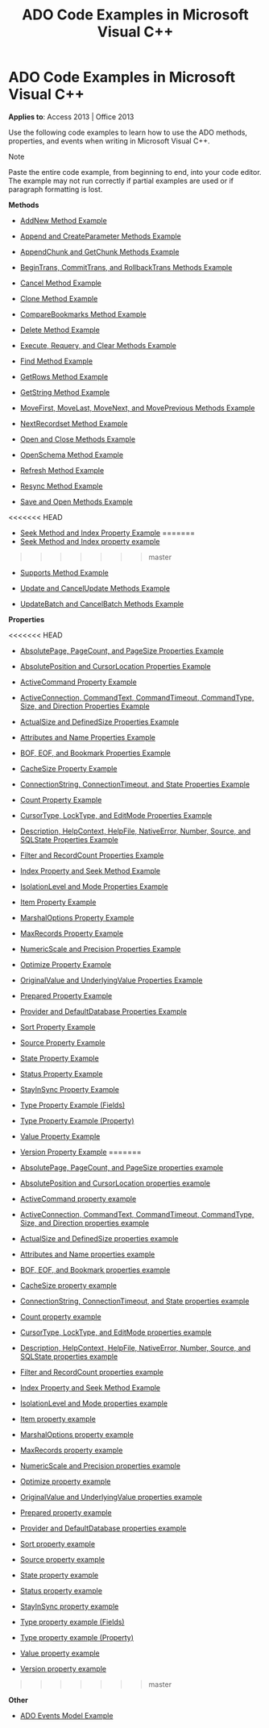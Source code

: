 ﻿---
title: ADO Code Examples in Microsoft Visual C++
TOCTitle: ADO Code Examples in Microsoft Visual C++
ms:assetid: 4542fed7-4d5e-83f9-84dc-7f7991f969dc
ms:mtpsurl: https://msdn.microsoft.com/library/JJ249212(v=office.15)
ms:contentKeyID: 48544550
ms.date: 09/18/2015
mtps_version: v=office.15
---

# ADO Code Examples in Microsoft Visual C++


**Applies to**: Access 2013 | Office 2013

Use the following code examples to learn how to use the ADO methods, properties, and events when writing in Microsoft Visual C++.


> [!NOTE]
> Paste the entire code example, from beginning to end, into your code editor. The example may not run correctly if partial examples are used or if paragraph formatting is lost.



**Methods**

  - [AddNew Method Example](addnew-method-example-vc.md)

  - [Append and CreateParameter Methods Example](append-and-createparameter-methods-example-vc.md)

  - [AppendChunk and GetChunk Methods Example](appendchunk-and-getchunk-methods-example-vc.md)

  - [BeginTrans, CommitTrans, and RollbackTrans Methods Example](begintrans-committrans-and-rollbacktrans-methods-example-vc.md)

  - [Cancel Method Example](cancel-method-example-vc.md)

  - [Clone Method Example](clone-method-example-vc.md)

  - [CompareBookmarks Method Example](comparebookmarks-method-example-vc.md)

  - [Delete Method Example](delete-method-example-vc.md)

  - [Execute, Requery, and Clear Methods Example](execute-requery-and-clear-methods-example-vc.md)

  - [Find Method Example](find-method-example-vc.md)

  - [GetRows Method Example](getrows-method-example-vc.md)

  - [GetString Method Example](getstring-method-example-vc.md)

  - [MoveFirst, MoveLast, MoveNext, and MovePrevious Methods Example](movefirst-movelast-movenext-and-moveprevious-methods-example-vc.md)

  - [NextRecordset Method Example](nextrecordset-method-example-vc.md)

  - [Open and Close Methods Example](open-and-close-methods-example-vc.md)

  - [OpenSchema Method Example](openschema-method-example-vc.md)

  - [Refresh Method Example](refresh-method-example-vc.md)

  - [Resync Method Example](resync-method-example-vc.md)

  - [Save and Open Methods Example](save-and-open-methods-example-vc.md)

<<<<<<< HEAD
  - [Seek Method and Index Property Example](seek-method-and-index-property-example-vc.md)
=======
  - [Seek Method and Index property example](seek-method-and-index-property-example-vc.md)
>>>>>>> master

  - [Supports Method Example](supports-method-example-vc.md)

  - [Update and CancelUpdate Methods Example](update-and-cancelupdate-methods-example-vc.md)

  - [UpdateBatch and CancelBatch Methods Example](updatebatch-and-cancelbatch-methods-example-vc.md)

**Properties**

<<<<<<< HEAD
  - [AbsolutePage, PageCount, and PageSize Properties Example](absolutepage-pagecount-and-pagesize-properties-example-vc.md)

  - [AbsolutePosition and CursorLocation Properties Example](absoluteposition-and-cursorlocation-properties-example-vc.md)

  - [ActiveCommand Property Example](activecommand-property-example-vc.md)

  - [ActiveConnection, CommandText, CommandTimeout, CommandType, Size, and Direction Properties Example](activeconnection-commandtext-commandtimeout-commandtype-size-and-direction-properties-example-vc.md)

  - [ActualSize and DefinedSize Properties Example](actualsize-and-definedsize-properties-example-vc.md)

  - [Attributes and Name Properties Example](attributes-and-name-properties-example-vc.md)

  - [BOF, EOF, and Bookmark Properties Example](bof-eof-and-bookmark-properties-example-vc.md)

  - [CacheSize Property Example](cachesize-property-example-vc.md)

  - [ConnectionString, ConnectionTimeout, and State Properties Example](connectionstring-connectiontimeout-and-state-properties-example-vc.md)

  - [Count Property Example](count-property-example-vc.md)

  - [CursorType, LockType, and EditMode Properties Example](cursortype-locktype-and-editmode-properties-example-vc.md)

  - [Description, HelpContext, HelpFile, NativeError, Number, Source, and SQLState Properties Example](description-helpcontext-helpfile-nativeerror-number-source-and-sqlstate-properties-example-vc.md)

  - [Filter and RecordCount Properties Example](filter-and-recordcount-properties-example-vc.md)

  - [Index Property and Seek Method Example](seek-method-and-index-property-example-vc.md)

  - [IsolationLevel and Mode Properties Example](isolationlevel-and-mode-properties-example-vc.md)

  - [Item Property Example](item-property-example-vc.md)

  - [MarshalOptions Property Example](marshaloptions-property-example-vc.md)

  - [MaxRecords Property Example](maxrecords-property-example-vc.md)

  - [NumericScale and Precision Properties Example](ado-numericscale-and-precision-properties-example-vc.md)

  - [Optimize Property Example](optimize-property-example-vc.md)

  - [OriginalValue and UnderlyingValue Properties Example](originalvalue-and-underlyingvalue-properties-example-vc.md)

  - [Prepared Property Example](prepared-property-example-vc.md)

  - [Provider and DefaultDatabase Properties Example](provider-and-defaultdatabase-properties-example-vc.md)

  - [Sort Property Example](sort-property-example-vc.md)

  - [Source Property Example](source-property-example-vc.md)

  - [State Property Example](state-property-example-vc.md)

  - [Status Property Example](status-property-example-vc.md)

  - [StayInSync Property Example](stayinsync-property-example-vc.md)

  - [Type Property Example (Fields)](type-property-example-field-vc.md)

  - [Type Property Example (Property)](type-property-example-property-vc.md)

  - [Value Property Example](value-property-example-vc.md)

  - [Version Property Example](version-property-example-vc.md)
=======
  - [AbsolutePage, PageCount, and PageSize properties example](absolutepage-pagecount-and-pagesize-properties-example-vc.md)

  - [AbsolutePosition and CursorLocation properties example](absoluteposition-and-cursorlocation-properties-example-vc.md)

  - [ActiveCommand property example](activecommand-property-example-vc.md)

  - [ActiveConnection, CommandText, CommandTimeout, CommandType, Size, and Direction properties example](activeconnection-commandtext-commandtimeout-commandtype-size-and-direction-properties-example-vc.md)

  - [ActualSize and DefinedSize properties example](actualsize-and-definedsize-properties-example-vc.md)

  - [Attributes and Name properties example](attributes-and-name-properties-example-vc.md)

  - [BOF, EOF, and Bookmark properties example](bof-eof-and-bookmark-properties-example-vc.md)

  - [CacheSize property example](cachesize-property-example-vc.md)

  - [ConnectionString, ConnectionTimeout, and State properties example](connectionstring-connectiontimeout-and-state-properties-example-vc.md)

  - [Count property example](count-property-example-vc.md)

  - [CursorType, LockType, and EditMode properties example](cursortype-locktype-and-editmode-properties-example-vc.md)

  - [Description, HelpContext, HelpFile, NativeError, Number, Source, and SQLState properties example](description-helpcontext-helpfile-nativeerror-number-source-and-sqlstate-properties-example-vc.md)

  - [Filter and RecordCount properties example](filter-and-recordcount-properties-example-vc.md)

  - [Index Property and Seek Method Example](seek-method-and-index-property-example-vc.md)

  - [IsolationLevel and Mode properties example](isolationlevel-and-mode-properties-example-vc.md)

  - [Item property example](item-property-example-vc.md)

  - [MarshalOptions property example](marshaloptions-property-example-vc.md)

  - [MaxRecords property example](maxrecords-property-example-vc.md)

  - [NumericScale and Precision properties example](ado-numericscale-and-precision-properties-example-vc.md)

  - [Optimize property example](optimize-property-example-vc.md)

  - [OriginalValue and UnderlyingValue properties example](originalvalue-and-underlyingvalue-properties-example-vc.md)

  - [Prepared property example](prepared-property-example-vc.md)

  - [Provider and DefaultDatabase properties example](provider-and-defaultdatabase-properties-example-vc.md)

  - [Sort property example](sort-property-example-vc.md)

  - [Source property example](source-property-example-vc.md)

  - [State property example](state-property-example-vc.md)

  - [Status property example](status-property-example-vc.md)

  - [StayInSync property example](stayinsync-property-example-vc.md)

  - [Type property example (Fields)](type-property-example-field-vc.md)

  - [Type property example (Property)](type-property-example-property-vc.md)

  - [Value property example](value-property-example-vc.md)

  - [Version property example](version-property-example-vc.md)
>>>>>>> master

**Other**

  - [ADO Events Model Example](ado-events-model-example-vc.md)

